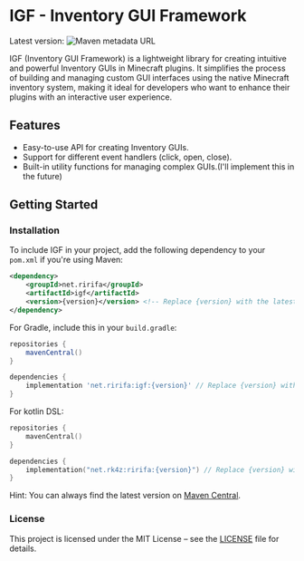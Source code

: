 # IGF - Inventory GUI Framework

Latest version: ![Maven metadata URL](https://img.shields.io/maven-metadata/v?metadataUrl=https://repo1.maven.org/maven2/net/ririfa/igf/maven-metadata.xml&style=plastic&logo=sonatype&label=Central&color=00FF87)

IGF (Inventory GUI Framework) is a lightweight library for creating intuitive and powerful Inventory GUIs in Minecraft plugins. It simplifies the process of building and managing custom GUI interfaces using the native Minecraft inventory system, making it ideal for developers who want to enhance their plugins with an interactive user experience.

## Features
- Easy-to-use API for creating Inventory GUIs.
- Support for different event handlers (click, open, close).
- Built-in utility functions for managing complex GUIs.(I'll implement this in the future)

## Getting Started

### Installation
To include IGF in your project, add the following dependency to your `pom.xml` if you're using Maven:

```xml
<dependency>
    <groupId>net.ririfa</groupId>
    <artifactId>igf</artifactId>
    <version>{version}</version> <!-- Replace {version} with the latest version -->
</dependency>
```

For Gradle, include this in your `build.gradle`:
```groovy
repositories {
    mavenCentral()
}

dependencies {
    implementation 'net.ririfa:igf:{version}' // Replace {version} with the latest version
}
```

For kotlin DSL:
```kotlin
repositories {
    mavenCentral()
}

dependencies {
    implementation("net.rk4z:ririfa:{version}") // Replace {version} with the latest version
}
```

Hint: You can always find the latest version on [Maven Central](https://central.sonatype.com/artifact/net.rk4z/igf).

### License
This project is licensed under the MIT License – see the [LICENSE](LICENSE) file for details.